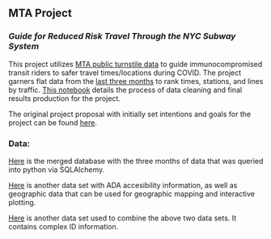 ## MTA Project  
### *Guide for Reduced Risk Travel Through the NYC Subway System*


This project utilizes [MTA public turnstile data](http://web.mta.info/developers/turnstile.html "MTA Turnstile Data") to guide immunocompromised transit riders to safer travel times/locations during COVID. The project garners flat data from the [last three months](https://github.com/mehiks11/Metis_MTA_Project/tree/master/data "MTA Project Weekly Flat Data Sets") to rank times, stations, and lines by traffic. [This notebook](https://github.com/mehiks11/Metis_MTA_Project/blob/master/Metis_MTA_Project_Code.ipynb "MTA Project Notebook") details the process of data cleaning and final results production for the project.

The original project proposal with initially set intentions and goals for the project can be found [here](https://github.com/mehiks11/Metis_MTA_Project/blob/master/Project%20Proposal.ipynb "Project Proposal").


### **Data:**

[Here](https://github.com/mehiks11/Metis_MTA_Project/blob/master/mta.db "MTA SQL Database") is the merged database with the three months of data that was queried into python via SQLAlchemy. 

[Here](http://web.mta.info/developers/data/nyct/subway/Stations.csv "MTA ADA Accessibility Data") is another data set with ADA accesibility information, as well as geographic data that can be used for geographic mapping and interactive plotting. 

[Here](https://qri.cloud/nyc-transit-data/remote_complex_lookupcsv "MTA Complex ID Data") is another data set used to combine the above two data sets. It contains complex ID information. 
